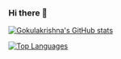 ### Hi there 👋

<!--
**gokularishna3101999/gokularishna3101999** is a ✨ _special_ ✨ repository because its `README.md` (this file) appears on your GitHub profile.

Here are some ideas to get you started:

- 🔭 I’m currently working on ...
- 🌱 I’m currently learning ...
- 👯 I’m looking to collaborate on ...
- 🤔 I’m looking for help with ...
- 💬 Ask me about ...
- 📫 How to reach me: ...
- 😄 Pronouns: ...
- ⚡ Fun fact: ...
-->

[![Gokulakrishna's GitHub stats](https://github-readme-stats.vercel.app/api?username=gokulakrishna3101999&show_icons=true)](https://github.com/gokulakrishna3101999/github-readme-stats)

[![Top Languages](https://github-readme-stats.vercel.app/api/top-langs/?username=gokulakrishna3101999&layout=compact)](https://github.com/gokulakrishna3101999/github-readme-stats)

